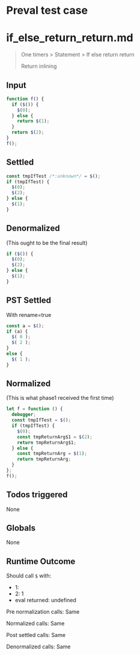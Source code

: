 # Preval test case

# if_else_return_return.md

> One timers > Statement > If else return return
>
> Return inlining

## Input

`````js filename=intro
function f() {
  if ($()) {
    $(0);
  } else {
    return $(1);
  }
  return $(2);
}
f();
`````


## Settled


`````js filename=intro
const tmpIfTest /*:unknown*/ = $();
if (tmpIfTest) {
  $(0);
  $(2);
} else {
  $(1);
}
`````


## Denormalized
(This ought to be the final result)

`````js filename=intro
if ($()) {
  $(0);
  $(2);
} else {
  $(1);
}
`````


## PST Settled
With rename=true

`````js filename=intro
const a = $();
if (a) {
  $( 0 );
  $( 2 );
}
else {
  $( 1 );
}
`````


## Normalized
(This is what phase1 received the first time)

`````js filename=intro
let f = function () {
  debugger;
  const tmpIfTest = $();
  if (tmpIfTest) {
    $(0);
    const tmpReturnArg$1 = $(2);
    return tmpReturnArg$1;
  } else {
    const tmpReturnArg = $(1);
    return tmpReturnArg;
  }
};
f();
`````


## Todos triggered


None


## Globals


None


## Runtime Outcome


Should call `$` with:
 - 1: 
 - 2: 1
 - eval returned: undefined

Pre normalization calls: Same

Normalized calls: Same

Post settled calls: Same

Denormalized calls: Same
